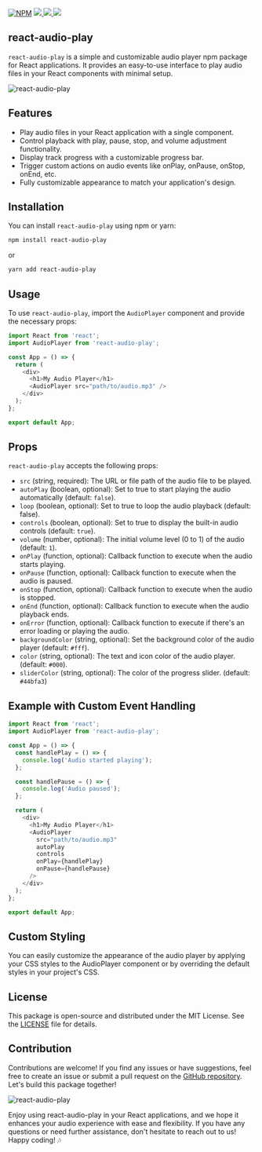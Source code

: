 [![NPM](https://img.shields.io/npm/v/react-select.svg)](https://www.npmjs.com/package/react-audio-play)
<a href="https://github.com/riyaddecoder/react-audio-play/issues">
  <img src="https://img.shields.io/github/issues/riyaddecoder/react-audio-play"/>
</a>
<a href="https://github.com/riyaddecoder/react-audio-play/blob/master/LICENSE">
  <img src="https://img.shields.io/github/license/riyaddecoder/react-audio-play"/>
</a>
<a href="https://www.buymeacoffee.com/riyaddecoder">
  <img src="https://img.shields.io/badge/sponsor-buy%20me%20a%20coffee-yellow?logo=buymeacoffee"/>
</a>


## react-audio-play

`react-audio-play` is a simple and customizable audio player npm package for React applications. It provides an easy-to-use interface to play audio files in your React components with minimal setup.

![react-audio-play](https://example.com/react-audio-play-demo.gif)

## Features

- Play audio files in your React application with a single component.
- Control playback with play, pause, stop, and volume adjustment functionality.
- Display track progress with a customizable progress bar.
- Trigger custom actions on audio events like onPlay, onPause, onStop, onEnd, etc.
- Fully customizable appearance to match your application's design.

## Installation

You can install `react-audio-play` using npm or yarn:

```bash
npm install react-audio-play
```
or
```bash
yarn add react-audio-play
```

## Usage

To use `react-audio-play`, import the `AudioPlayer` component and provide the necessary props:

```js
import React from 'react';
import AudioPlayer from 'react-audio-play';

const App = () => {
  return (
    <div>
      <h1>My Audio Player</h1>
      <AudioPlayer src="path/to/audio.mp3" />
    </div>
  );
};

export default App;
```
## Props
`react-audio-play` accepts the following props:

- `src` (string, required): The URL or file path of the audio file to be played.
- `autoPlay` (boolean, optional): Set to true to start playing the audio automatically (default: `false`).
- `loop` (boolean, optional): Set to true to loop the audio playback (default: false).
- `controls` (boolean, optional): Set to true to display the built-in audio controls (default: `true`).
- `volume` (number, optional): The initial volume level (0 to 1) of the audio (default: `1`).
- `onPlay` (function, optional): Callback function to execute when the audio starts playing.
- `onPause` (function, optional): Callback function to execute when the audio is paused.
- `onStop` (function, optional): Callback function to execute when the audio is stopped.
- `onEnd` (function, optional): Callback function to execute when the audio playback ends.
- `onError` (function, optional): Callback function to execute if there's an error loading or playing the audio.
- `backgroundColor` (string, optional): Set the background color of the audio player (default: `#fff`).
- `color` (string, optional): The text and icon color of the audio player. (default: `#000`).
- `sliderColor` (string, optional): The color of the progress slider. (default: `#44bfa3`)

## Example with Custom Event Handling
```js
import React from 'react';
import AudioPlayer from 'react-audio-play';

const App = () => {
  const handlePlay = () => {
    console.log('Audio started playing');
  };

  const handlePause = () => {
    console.log('Audio paused');
  };

  return (
    <div>
      <h1>My Audio Player</h1>
      <AudioPlayer
        src="path/to/audio.mp3"
        autoPlay
        controls
        onPlay={handlePlay}
        onPause={handlePause}
      />
    </div>
  );
};

export default App;
```
## Custom Styling
You can easily customize the appearance of the audio player by applying your CSS styles to the AudioPlayer component or by overriding the default styles in your project's CSS.

## License
This package is open-source and distributed under the MIT License. See the [LICENSE](https://github.com/riyaddecoder/react-audio-play/blob/master/LICENSE) file for details.

## Contribution
Contributions are welcome! If you find any issues or have suggestions, feel free to create an issue or submit a pull request on the [GitHub repository](https://github.com/riyaddecoder/react-audio-play/). Let's build this package together!

![react-audio-play](https://example.com/react-audio-play-demo.gif)

Enjoy using react-audio-play in your React applications, and we hope it enhances your audio experience with ease and flexibility. If you have any questions or need further assistance, don't hesitate to reach out to us! Happy coding! 🎶
